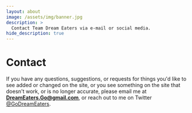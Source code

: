 ```yaml
---
layout: about
image: /assets/img/banner.jpg
description: >
  Contact Team Dream Eaters via e-mail or social media.
hide_description: true
---
```


# Contact

<!--author-->

If you have any questions, suggestions, or requests for things you'd like to see added or changed on the site, or you see something on the site that doesn't work, or is no longer accurate, please email me at **DreamEaters.Go@gmail.com**, or reach out to me on Twitter [@GoDreamEaters](https://www.twitter.com/godreameaters).
